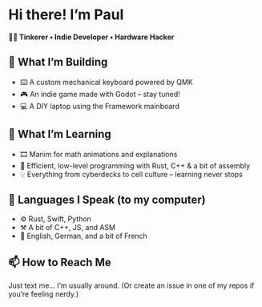 # Hi there! I’m Paul

**👨‍💻 Tinkerer • Indie Developer • Hardware Hacker**

## 🔧 What I’m Building
- ⌨️ A custom mechanical keyboard powered by QMK
- 🎮 An indie game made with Godot – stay tuned!
- 💻 A DIY laptop using the Framework mainboard

## 🌱 What I’m Learning
- 🎞️ Manim for math animations and explanations
- 🧠 Efficient, low-level programming with Rust, C++ & a bit of assembly
- 💡 Everything from cyberdecks to cell culture – learning never stops

## 💬 Languages I Speak (to my computer)
- ⚙️ Rust, Swift, Python
- ⚒️ A bit of C++, JS, and ASM
-	💬 English, German, and a bit of French

## 📫 How to Reach Me

Just text me… I’m usually around.
(Or create an issue in one of my repos if you’re feeling nerdy.)

